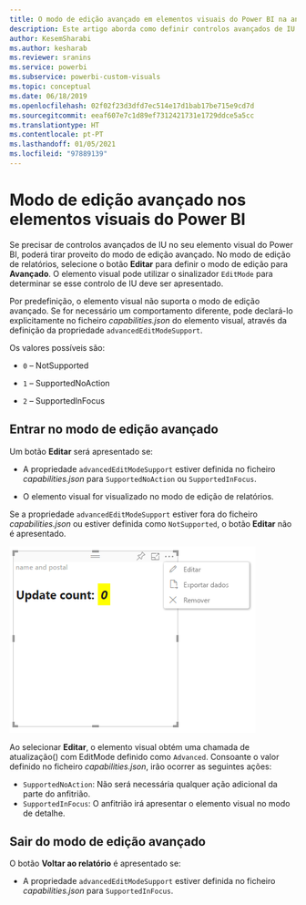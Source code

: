 ```yaml
---
title: O modo de edição avançado em elementos visuais do Power BI na análise incorporada do Power BI para obter melhores informações de BI incorporadas
description: Este artigo aborda como definir controlos avançados de IU em elementos visuais do Power BI. Permita melhores informações de BI incorporadas com a análise incorporada do Power BI.
author: KesemSharabi
ms.author: kesharab
ms.reviewer: sranins
ms.service: powerbi
ms.subservice: powerbi-custom-visuals
ms.topic: conceptual
ms.date: 06/18/2019
ms.openlocfilehash: 02f02f23d3dfd7ec514e17d1bab17be715e9cd7d
ms.sourcegitcommit: eeaf607e7c1d89ef7312421731e1729ddce5a5cc
ms.translationtype: HT
ms.contentlocale: pt-PT
ms.lasthandoff: 01/05/2021
ms.locfileid: "97889139"
---
```

# <a name="advanced-edit-mode-in-power-bi-visuals"></a>Modo de edição avançado nos elementos visuais do Power BI

Se precisar de controlos avançados de IU no seu elemento visual do Power BI, poderá tirar proveito do modo de edição avançado. No modo de edição de relatórios, selecione o botão **Editar** para definir o modo de edição para **Avançado**. O elemento visual pode utilizar o sinalizador `EditMode` para determinar se esse controlo de IU deve ser apresentado.

Por predefinição, o elemento visual não suporta o modo de edição avançado. Se for necessário um comportamento diferente, pode declará-lo explicitamente no ficheiro *capabilities.json* do elemento visual, através da definição da propriedade `advancedEditModeSupport`.

Os valores possíveis são:

- `0` – NotSupported

- `1` – SupportedNoAction

- `2` – SupportedInFocus

## <a name="enter-advanced-edit-mode"></a>Entrar no modo de edição avançado

Um botão **Editar** será apresentado se:

* A propriedade `advancedEditModeSupport` estiver definida no ficheiro *capabilities.json* para `SupportedNoAction` ou `SupportedInFocus`.

* O elemento visual for visualizado no modo de edição de relatórios.

Se a propriedade `advancedEditModeSupport` estiver fora do ficheiro *capabilities.json* ou estiver definida como `NotSupported`, o botão **Editar** não é apresentado.

![Entrar no modo de edição](media/advanced-edit-mode/edit-mode.png)

Ao selecionar **Editar**, o elemento visual obtém uma chamada de atualização() com EditMode definido como `Advanced`. Consoante o valor definido no ficheiro *capabilities.json*, irão ocorrer as seguintes ações:

* `SupportedNoAction`: Não será necessária qualquer ação adicional da parte do anfitrião.
* `SupportedInFocus`: O anfitrião irá apresentar o elemento visual no modo de detalhe.

## <a name="exit-advanced-edit-mode"></a>Sair do modo de edição avançado

O botão **Voltar ao relatório** é apresentado se:

* A propriedade `advancedEditModeSupport` estiver definida no ficheiro *capabilities.json* para `SupportedInFocus`.
